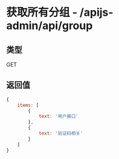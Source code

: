 # 获取所有分组 - /apijs-admin/api/group

## 类型

GET

## 返回值

```js
{
    items: [
        {
            text: '用户接口'
        },
        {
            text: '验证码相关'
        }
    ]
}
```